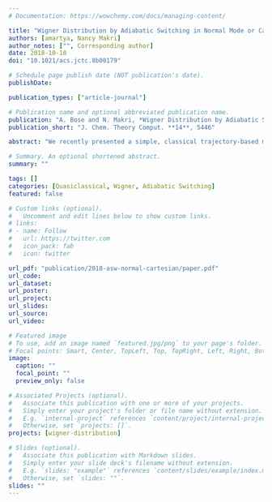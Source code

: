 ```yaml
---
# Documentation: https://wowchemy.com/docs/managing-content/

title: "Wigner Distribution by Adiabatic Switching in Normal Mode or Cartesian Coordinates and Molecular Applications"
authors: [amartya, Nancy Makri]
author_notes: ["", Corresponding author]
date: 2018-10-10
doi: "10.1021/acs.jctc.8b00179"

# Schedule page publish date (NOT publication's date).
publishDate: 

publication_types: ["article-journal"]

# Publication name and optional abbreviated publication name.
publication: "A. Bose and N. Makri, *Wigner Distribution by Adiabatic Switching in Normal Mode or Cartesian Coordinates and Molecular Applications*, J. Chem. Theory Comput. **14**, 5446 (2018)."
publication_short: "J. Chem. Theory Comput. **14**, 5446"

abstract: "We recently presented a simple, classical trajectory-based method for generating the Wigner phase space density using classical trajectories evolving under an adiabatically switched potential. The adiabatically switched Wigner (ASW) distribution is an approximation to the exact Wigner function, which was found to be highly accurate on model systems. In this paper we discuss the implementation of the ASW procedure to polyatomic molecules both in normal mode coordinates and in Cartesian coordinates. We present its application to a six-degree-of-freedom model based on an ab initio quartic potential energy surface developed for formaldehyde in the normal mode representation and for butyne in Cartesian coordinates using the CHARMM force field. Comparisons of equilibrium properties against accurate quantum mechanical results indicate that the ASW is reliable and highly accurate over a wide temperature range in both the coordinate systems. Further, the ASW density is invariant under classical evolution, thus it is ideally suited to quasiclassical trajectory simulations. We also describe a very simple ASW-based procedure for obtaining complex-valued quasiclassical time correlation functions and vibrational spectra."

# Summary. An optional shortened abstract.
summary: ""

tags: []
categories: [Quasiclassical, Wigner, Adiabatic Switching]
featured: false

# Custom links (optional).
#   Uncomment and edit lines below to show custom links.
# links:
# - name: Follow
#   url: https://twitter.com
#   icon_pack: fab
#   icon: twitter

url_pdf: "publication/2018-asw-normal-cartesian/paper.pdf"
url_code:
url_dataset:
url_poster:
url_project:
url_slides:
url_source:
url_video:

# Featured image
# To use, add an image named `featured.jpg/png` to your page's folder. 
# Focal points: Smart, Center, TopLeft, Top, TopRight, Left, Right, BottomLeft, Bottom, BottomRight.
image:
  caption: ""
  focal_point: ""
  preview_only: false

# Associated Projects (optional).
#   Associate this publication with one or more of your projects.
#   Simply enter your project's folder or file name without extension.
#   E.g. `internal-project` references `content/project/internal-project/index.md`.
#   Otherwise, set `projects: []`.
projects: [wigner-distribution]

# Slides (optional).
#   Associate this publication with Markdown slides.
#   Simply enter your slide deck's filename without extension.
#   E.g. `slides: "example"` references `content/slides/example/index.md`.
#   Otherwise, set `slides: ""`.
slides: ""
---
```

